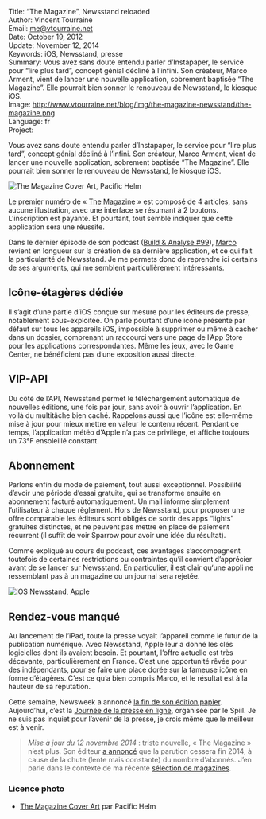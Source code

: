 Title:    “The Magazine”, Newsstand reloaded  
Author:   Vincent Tourraine  
Email:    me@vtourraine.net  
Date:     October 19, 2012  
Update:   November 12, 2014  
Keywords: iOS, Newsstand, presse  
Summary:  Vous avez sans doute entendu parler d’Instapaper, le service pour “lire plus tard”, concept génial décliné à l’infini. Son créateur, Marco Arment, vient de lancer une nouvelle application, sobrement baptisée “The Magazine”. Elle pourrait bien sonner le renouveau de Newsstand, le kiosque iOS.  
Image:    http://www.vtourraine.net/blog/img/the-magazine-newsstand/the-magazine.png  
Language: fr  
Project:  

Vous avez sans doute entendu parler d’Instapaper, le service pour “lire plus tard”, concept génial décliné à l’infini. Son créateur, Marco Arment, vient de lancer une nouvelle application, sobrement baptisée “The Magazine”. Elle pourrait bien sonner le renouveau de Newsstand, le kiosque iOS.

![The Magazine Cover Art, Pacific Helm][The Magazine Covers]

Le premier numéro de « [The Magazine](http://the-magazine.org) » est composé de 4 articles, sans aucune illustration, avec une interface se résumant à 2 boutons. L’inscription est payante. Et pourtant, tout semble indiquer que cette application sera une réussite.

Dans le dernier épisode de son podcast ([Build & Analyse #99](http://5by5.tv/buildanalyze/99)), [Marco](http://www.marco.org) revient en longueur sur la création de sa dernière application, et ce qui fait la particularité de Newsstand. Je me permets donc de reprendre ici certains de ses arguments, qui me semblent particulièrement intéressants.


## Icône-étagères dédiée

Il s’agit d’une partie d’iOS conçue sur mesure pour les éditeurs de presse, notablement sous-exploitée. On parle pourtant d’une icône présente par défaut sur tous les appareils iOS, impossible à supprimer ou même à cacher dans un dossier, comprenant un raccourci vers une page de l’App Store pour les applications correspondantes. Même les jeux, avec le Game Center, ne bénéficient pas d’une exposition aussi directe.


## VIP-API

Du côté de l’API, Newsstand permet le téléchargement automatique de nouvelles éditions, une fois par jour, sans avoir à ouvrir l’application. En voilà du multitâche bien caché. Rappelons aussi que l’icône est elle-même mise à jour pour mieux mettre en valeur le contenu récent. Pendant ce temps, l’application météo d’Apple n’a pas ce privilège, et affiche toujours un 73°F ensoleillé constant.


## Abonnement

Parlons enfin du mode de paiement, tout aussi exceptionnel. Possibilité d’avoir une période d’essai gratuite, qui se transforme ensuite en abonnement facturé automatiquement. Un mail informe simplement l’utilisateur à chaque règlement. Hors de Newsstand, pour proposer une offre comparable les éditeurs sont obligés de sortir des apps “lights” gratuites distinctes, et ne peuvent pas mettre en place de paiement récurrent (il suffit de voir Sparrow pour avoir une idée du résultat).

Comme expliqué au cours du podcast, ces avantages s’accompagnent toutefois de certaines restrictions ou contraintes qu’il convient d’apprécier avant de se lancer sur Newsstand. En particulier, il est clair qu‘une appli ne ressemblant pas à un magazine ou un journal sera rejetée.

![iOS Newsstand, Apple][Newsstand]


## Rendez-vous manqué

Au lancement de l’iPad, toute la presse voyait l’appareil comme le futur de la publication numérique. Avec Newsstand, Apple leur a donné les clés logicielles dont ils avaient besoin. Et pourtant, l’offre actuelle est très décevante, particulièrement en France. C’est une opportunité rêvée pour des indépendants, pour se faire une place dorée sur la fameuse icône en forme d’étagères. C’est ce qu’a bien compris Marco, et le résultat est à la hauteur de sa réputation.

Cette semaine, Newsweek a annoncé [la fin de son édition papier](http://www.theverge.com/2012/10/18/3520544/newsweek-all-digital-publication). Aujourd’hui, c’est la [Journée de la presse en ligne](http://www.spiil.org/20121018/suivez-direct-journee-de-presse-ligne-spiil), organisée par le Spiil. Je ne suis pas inquiet pour l’avenir de la presse, je crois même que le meilleur est à venir. 


> *Mise à jour du 12 novembre 2014* : triste nouvelle, « The Magazine » n’est plus. Son éditeur [a annoncé](http://glog.glennf.com/blog/2014/10/8/the-magazine-is-making-a-book-again-and-shutting-down-what) que la parution cessera fin 2014, à cause de la chute (lente mais constante) du nombre d’abonnés. J’en parle dans le contexte de ma récente [sélection de magazines](http://www.vtourraine.net/blog/selection-magazines).


### Licence photo

- [The Magazine Cover Art](http://dribbble.com/shots/766068-The-Magazine-Cover-Art) par Pacific Helm


[The Magazine Covers]: http://www.vtourraine.net/blog/img/the-magazine-newsstand/the-magazine.png
[Newsstand]: http://www.vtourraine.net/blog/img/the-magazine-newsstand/newstand-iPad.jpg
